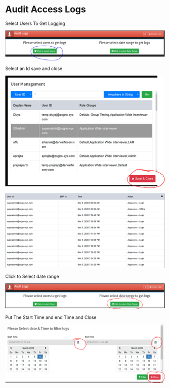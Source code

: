 # Audit Access Logs

Select Users To Get Logging

![](../.gitbook/assets/image%20%2891%29.png)

Select an Id save and close

![](../.gitbook/assets/image%20%28182%29.png)

![](../.gitbook/assets/image%20%28226%29.png)

Click to Select date range

![](../.gitbook/assets/image%20%28132%29.png)

Put The Start Time and end Time and Close

![](../.gitbook/assets/image%20%28176%29.png)

